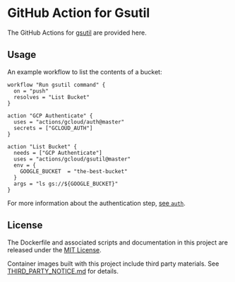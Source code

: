 # GitHub Action for Gsutil

The GitHub Actions for [gsutil](https://cloud.google.com/storage/docs/gsutil) are provided here.

## Usage

An example workflow to list the contents of a bucket:

```
workflow "Run gsutil command" {
  on = "push"
  resolves = "List Bucket"
}

action "GCP Authenticate" {
  uses = "actions/gcloud/auth@master"
  secrets = ["GCLOUD_AUTH"]
}

action "List Bucket" {
  needs = ["GCP Authenticate"]
  uses = "actions/gcloud/gsutil@master"
  env = {
    GOOGLE_BUCKET  = "the-best-bucket"
  }
  args = "ls gs://${GOOGLE_BUCKET}"
}
```

For more information about the authentication step, [see `auth`](/auth).

## License

The Dockerfile and associated scripts and documentation in this project are released under the [MIT License](LICENSE).

Container images built with this project include third party materials. See [THIRD_PARTY_NOTICE.md](THIRD_PARTY_NOTICE.md) for details.
